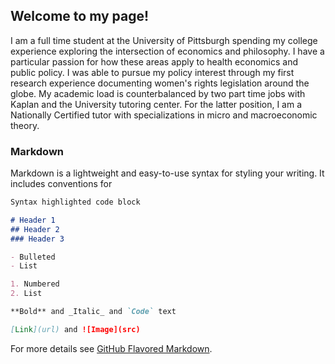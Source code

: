 ## Welcome to my page!

I am a full time student at the University of Pittsburgh spending my college experience exploring the intersection of economics and philosophy. I have a particular passion for how these areas apply to health economics and public policy. I was able to pursue my policy interest through my first research experience documenting women's rights legislation around the globe. 
My academic load is counterbalanced by two part time jobs with Kaplan and the University tutoring center. For the latter position, I am a Nationally Certified tutor with specializations in micro and macroeconomic theory. 

### Markdown

Markdown is a lightweight and easy-to-use syntax for styling your writing. It includes conventions for

```markdown
Syntax highlighted code block

# Header 1
## Header 2
### Header 3

- Bulleted
- List

1. Numbered
2. List

**Bold** and _Italic_ and `Code` text

[Link](url) and ![Image](src)
```

For more details see [GitHub Flavored Markdown](https://guides.github.com/features/mastering-markdown/).
